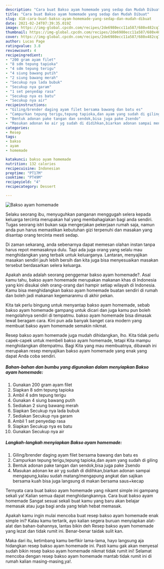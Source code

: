 ```yaml
---
description: "Cara buat Bakso ayam homemade yang sedap dan Mudah Dibuat"
title: "Cara buat Bakso ayam homemade yang sedap dan Mudah Dibuat"
slug: 418-cara-buat-bakso-ayam-homemade-yang-sedap-dan-mudah-dibuat
date: 2021-02-24T07:39:35.019Z
image: https://img-global.cpcdn.com/recipes/2de6980ecc11a587/680x482cq70/bakso-ayam-homemade-foto-resep-utama.jpg
thumbnail: https://img-global.cpcdn.com/recipes/2de6980ecc11a587/680x482cq70/bakso-ayam-homemade-foto-resep-utama.jpg
cover: https://img-global.cpcdn.com/recipes/2de6980ecc11a587/680x482cq70/bakso-ayam-homemade-foto-resep-utama.jpg
author: Lucas Page
ratingvalue: 3.8
reviewcount: 4
recipeingredient:
- "200 gram ayam filet"
- "8 sdm tepung tapioka"
- "4 sdm tepung terigu"
- "4 siung bawang putih"
- "2 siung bawang merah"
- "Secukup nya lada bubuk"
- "Secukup nya garam"
- "1 set penyedap rasa"
- "Secukup nya es batu"
- "Secukup nya air"
recipeinstructions:
- "Giling/brender daging ayam filet bersama bawang dan batu es"
- "Campurkan tepung terigu,tepung tapioka,dan ayam yang sudah di giling"
- "Bentuk adonan pake tangan dan sendok,bisa juga pake 2sendo"
- "Masukan adonan ke air yg sudah di didihkan,biarkan adonan sampai mengapung,kalau sudah matang/mengapung angkat dan sajikan bersama kuah bisa juga langsung di makan bersama saus+kecap"
categories:
- Resep
tags:
- bakso
- ayam
- homemade

katakunci: bakso ayam homemade 
nutrition: 132 calories
recipecuisine: Indonesian
preptime: "PT17M"
cooktime: "PT49M"
recipeyield: "4"
recipecategory: Dessert

---
```



![Bakso ayam homemade](https://img-global.cpcdn.com/recipes/2de6980ecc11a587/680x482cq70/bakso-ayam-homemade-foto-resep-utama.jpg)

Selaku seorang ibu, menyuguhkan panganan menggugah selera kepada keluarga tercinta merupakan hal yang membahagiakan bagi anda sendiri. Tugas seorang istri bukan saja mengerjakan pekerjaan rumah saja, namun anda pun harus memastikan kebutuhan gizi terpenuhi dan masakan yang disantap orang tercinta mesti sedap.

Di zaman  sekarang, anda sebenarnya dapat memesan olahan instan tanpa harus repot memasaknya dulu. Tapi ada juga orang yang selalu mau menghidangkan yang terbaik untuk keluarganya. Lantaran, menyajikan masakan sendiri jauh lebih bersih dan kita juga bisa menyesuaikan masakan tersebut berdasarkan selera keluarga. 



Apakah anda adalah seorang penggemar bakso ayam homemade?. Asal kamu tahu, bakso ayam homemade merupakan makanan khas di Indonesia yang kini disukai oleh orang-orang dari hampir setiap wilayah di Indonesia. Kamu bisa menghidangkan bakso ayam homemade buatan sendiri di rumah dan boleh jadi makanan kegemaranmu di akhir pekan.

Kita tak perlu bingung untuk menyantap bakso ayam homemade, sebab bakso ayam homemade gampang untuk dicari dan juga kamu pun boleh mengolahnya sendiri di tempatmu. bakso ayam homemade bisa dimasak lewat beragam cara. Kini pun ada banyak banget cara modern yang membuat bakso ayam homemade semakin nikmat.

Resep bakso ayam homemade juga mudah dihidangkan, lho. Kita tidak perlu capek-capek untuk membeli bakso ayam homemade, tetapi Kita mampu menghidangkan ditempatmu. Bagi Kita yang mau membuatnya, dibawah ini merupakan resep menyajikan bakso ayam homemade yang enak yang dapat Anda coba sendiri.

<!--inarticleads1-->

##### Bahan-bahan dan bumbu yang digunakan dalam menyiapkan Bakso ayam homemade:

1. Gunakan 200 gram ayam filet
1. Siapkan 8 sdm tepung tapioka
1. Ambil 4 sdm tepung terigu
1. Gunakan 4 siung bawang putih
1. Sediakan 2 siung bawang merah
1. Siapkan Secukup nya lada bubuk
1. Sediakan Secukup nya garam
1. Ambil 1 set penyedap rasa
1. Siapkan Secukup nya es batu
1. Gunakan Secukup nya air




<!--inarticleads2-->

##### Langkah-langkah menyiapkan Bakso ayam homemade:

1. Giling/brender daging ayam filet bersama bawang dan batu es
1. Campurkan tepung terigu,tepung tapioka,dan ayam yang sudah di giling
1. Bentuk adonan pake tangan dan sendok,bisa juga pake 2sendo
1. Masukan adonan ke air yg sudah di didihkan,biarkan adonan sampai mengapung,kalau sudah matang/mengapung angkat dan sajikan bersama kuah bisa juga langsung di makan bersama saus+kecap




Ternyata cara buat bakso ayam homemade yang nikamt simple ini gampang sekali ya! Kalian semua dapat menghidangkannya. Cara buat bakso ayam homemade Sangat sesuai sekali buat kamu yang baru akan belajar memasak atau juga bagi anda yang telah hebat memasak.

Apakah kamu ingin mulai mencoba buat resep bakso ayam homemade enak simple ini? Kalau kamu tertarik, ayo kalian segera buruan menyiapkan alat-alat dan bahan-bahannya, lantas bikin deh Resep bakso ayam homemade yang lezat dan tidak rumit ini. Benar-benar taidak sulit kan. 

Maka dari itu, ketimbang kamu berfikir lama-lama, hayo langsung aja hidangkan resep bakso ayam homemade ini. Pasti kamu gak akan menyesal sudah bikin resep bakso ayam homemade nikmat tidak rumit ini! Selamat mencoba dengan resep bakso ayam homemade mantab tidak rumit ini di rumah kalian masing-masing,ya!.

